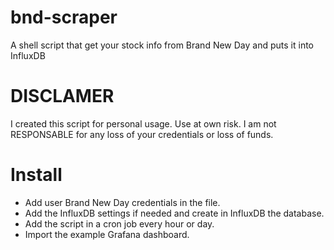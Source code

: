 # bnd-scraper

A shell script that get your stock info from Brand New Day and puts it into InfluxDB

# DISCLAMER

I created this script for personal usage. Use at own risk. I am not RESPONSABLE for any loss of your credentials or loss of funds.

# Install

* Add user Brand New Day credentials in the file. 
* Add the InfluxDB settings if needed and create in InfluxDB the database.
* Add the script in a cron job every hour or day.
* Import the example Grafana dashboard.

